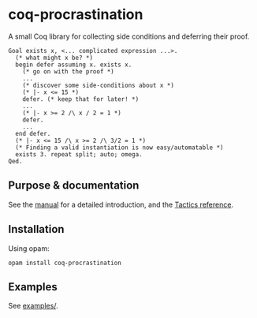# coq-procrastination

A small Coq library for collecting side conditions and deferring their proof.

```coq
Goal exists x, <... complicated expression ...>.
  (* what might x be? *)
  begin defer assuming x. exists x.
    (* go on with the proof *)
    ...
    (* discover some side-conditions about x *)
    (* |- x <= 15 *)
    defer. (* keep that for later! *)
    ...
    (* |- x >= 2 /\ x / 2 = 1 *)
    defer.
    ...
  end defer.
  (* |- x <= 15 /\ x >= 2 /\ 3/2 = 1 *)
  (* Finding a valid instantiation is now easy/automatable *)
  exists 3. repeat split; auto; omega.
Qed.
```

## Purpose & documentation

See the [manual](https://armael.github.io/coq-procrastination/manual/manual.pdf)
for a detailed introduction, and the [Tactics reference](TacticsReference.md).

## Installation

Using opam:
```
opam install coq-procrastination
```

## Examples

See [examples/](examples/).
